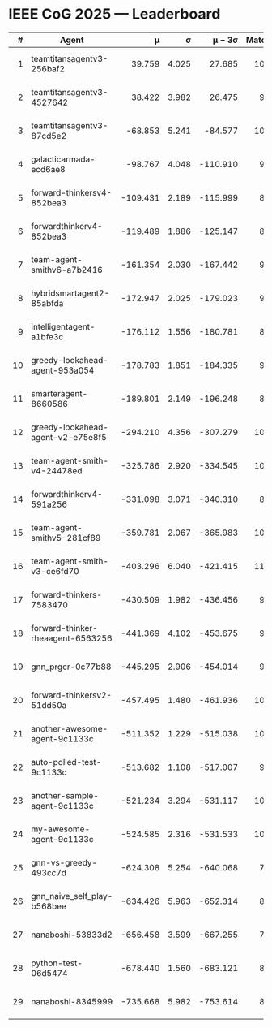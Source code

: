 # IEEE CoG 2025 — Leaderboard

| # | Agent | μ | σ | μ − 3σ | Matches | Updated |
|---:|---|---:|---:|---:|---:|---|
| 1 | teamtitansagentv3-256baf2 | 39.759 | 4.025 | 27.685 | 10280 | 2025-08-20 23:29 |
| 2 | teamtitansagentv3-4527642 | 38.422 | 3.982 | 26.475 | 9594 | 2025-08-20 23:29 |
| 3 | teamtitansagentv3-87cd5e2 | -68.853 | 5.241 | -84.577 | 10786 | 2025-08-20 23:29 |
| 4 | galacticarmada-ecd6ae8 | -98.767 | 4.048 | -110.910 | 9980 | 2025-08-20 23:29 |
| 5 | forward-thinkersv4-852bea3 | -109.431 | 2.189 | -115.999 | 8109 | 2025-08-20 23:29 |
| 6 | forwardthinkerv4-852bea3 | -119.489 | 1.886 | -125.147 | 8003 | 2025-08-20 23:29 |
| 7 | team-agent-smithv6-a7b2416 | -161.354 | 2.030 | -167.442 | 9560 | 2025-08-20 23:29 |
| 8 | hybridsmartagent2-85abfda | -172.947 | 2.025 | -179.023 | 9143 | 2025-08-20 23:29 |
| 9 | intelligentagent-a1bfe3c | -176.112 | 1.556 | -180.781 | 8438 | 2025-08-20 23:29 |
| 10 | greedy-lookahead-agent-953a054 | -178.783 | 1.851 | -184.335 | 9790 | 2025-08-20 23:29 |
| 11 | smarteragent-8660586 | -189.801 | 2.149 | -196.248 | 8775 | 2025-08-20 23:29 |
| 12 | greedy-lookahead-agent-v2-e75e8f5 | -294.210 | 4.356 | -307.279 | 10050 | 2025-08-20 23:29 |
| 13 | team-agent-smith-v4-24478ed | -325.786 | 2.920 | -334.545 | 10542 | 2025-08-20 23:29 |
| 14 | forwardthinkerv4-591a256 | -331.098 | 3.071 | -340.310 | 8504 | 2025-08-20 23:29 |
| 15 | team-agent-smithv5-281cf89 | -359.781 | 2.067 | -365.983 | 10440 | 2025-08-20 23:29 |
| 16 | team-agent-smith-v3-ce6fd70 | -403.296 | 6.040 | -421.415 | 11062 | 2025-08-20 23:29 |
| 17 | forward-thinkers-7583470 | -430.509 | 1.982 | -436.456 | 9300 | 2025-08-20 23:29 |
| 18 | forward-thinker-rheaagent-6563256 | -441.369 | 4.102 | -453.675 | 9486 | 2025-08-20 23:29 |
| 19 | gnn_prgcr-0c77b88 | -445.295 | 2.906 | -454.014 | 9090 | 2025-08-20 23:29 |
| 20 | forward-thinkersv2-51dd50a | -457.495 | 1.480 | -461.936 | 10306 | 2025-08-20 23:29 |
| 21 | another-awesome-agent-9c1133c | -511.352 | 1.229 | -515.038 | 10780 | 2025-08-20 23:29 |
| 22 | auto-polled-test-9c1133c | -513.682 | 1.108 | -517.007 | 9560 | 2025-08-20 23:29 |
| 23 | another-sample-agent-9c1133c | -521.234 | 3.294 | -531.117 | 10020 | 2025-08-20 23:29 |
| 24 | my-awesome-agent-9c1133c | -524.585 | 2.316 | -531.533 | 10300 | 2025-08-20 23:29 |
| 25 | gnn-vs-greedy-493cc7d | -624.308 | 5.254 | -640.068 | 7940 | 2025-08-20 23:29 |
| 26 | gnn_naive_self_play-b568bee | -634.426 | 5.963 | -652.314 | 8440 | 2025-08-20 23:29 |
| 27 | nanaboshi-53833d2 | -656.458 | 3.599 | -667.255 | 7890 | 2025-08-20 23:29 |
| 28 | python-test-06d5474 | -678.440 | 1.560 | -683.121 | 8270 | 2025-08-20 23:29 |
| 29 | nanaboshi-8345999 | -735.668 | 5.982 | -753.614 | 8490 | 2025-08-20 23:29 |
